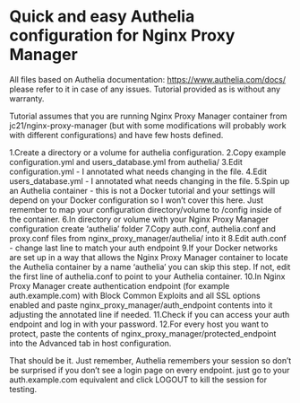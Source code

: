 # Quick and easy Authelia configuration for Nginx Proxy Manager

All files based on Authelia documentation: https://www.authelia.com/docs/ please refer to it in case of any issues. 
Tutorial provided as is without any warranty.

Tutorial assumes that you are running Nginx Proxy Manager container from jc21/nginx-proxy-manager (but with some modifications will probably work with different configurations) and have few hosts defined. 

1.Create a directory or a volume for authelia configuration.
2.Copy example configuration.yml and users_database.yml from authelia/
3.Edit configuration.yml - I annotated what needs changing in the file. 
4.Edit users_database.yml - I annotated what needs changing in the file. 
5.Spin up an Authelia container - this is not a Docker tutorial and your settings will depend on your Docker configuration so I won’t cover this here. Just remember to map your configuration directory/volume to /config inside of the container.
6.In directory or volume with your Nginx Proxy Manager configuration create ‘authelia’ folder 
7.Copy auth.conf, authelia.conf and proxy.conf files from nginx_proxy_manager/authelia/ into it
8.Edit auth.conf - change last line to match your auth endpoint
9.If your Docker networks are set up in a way that allows the Nginx Proxy Manager container to locate the Authelia container by a name ‘authelia’ you can skip this step. If not, edit the first line of authelia.conf to point to your Authelia container. 
10.In Nginx Proxy Manager create authentication endpoint (for example auth.example.com) with Block Common Exploits and all SSL options enabled and paste nginx_proxy_manager/auth_endpoint contents into it adjusting the annotated line if needed.
11.Check if you can access your auth endpoint and log in with your password.
12.For every host you want to protect, paste the contents of nginx_proxy_manager/protected_endpoint into the Advanced tab in host configuration.

That should be it. Just remember, Authelia remembers your session so don’t be surprised if you don’t see a login page on every endpoint. just go to your auth.example.com equivalent and click LOGOUT to kill the session for testing. 
